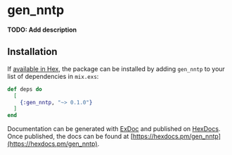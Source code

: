# gen_nntp

**TODO: Add description**

## Installation

If [available in Hex](https://hex.pm/docs/publish), the package can be installed
by adding `gen_nntp` to your list of dependencies in `mix.exs`:

```elixir
def deps do
  [
    {:gen_nntp, "~> 0.1.0"}
  ]
end
```

Documentation can be generated with [ExDoc](https://github.com/elixir-lang/ex_doc)
and published on [HexDocs](https://hexdocs.pm). Once published, the docs can
be found at [https://hexdocs.pm/gen_nntp](https://hexdocs.pm/gen_nntp).
